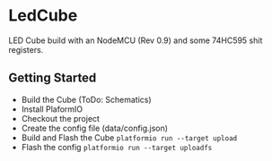 LedCube
=======

LED Cube build with an NodeMCU (Rev 0.9) and some 74HC595 shit registers.

## Getting Started
- Build the Cube (ToDo: Schematics)
- Install PlaformIO
- Checkout the project
- Create the config file (data/config.json)
- Build and Flash the Cube ```platformio run --target upload```
- Flash the config ```platformio run --target uploadfs```
